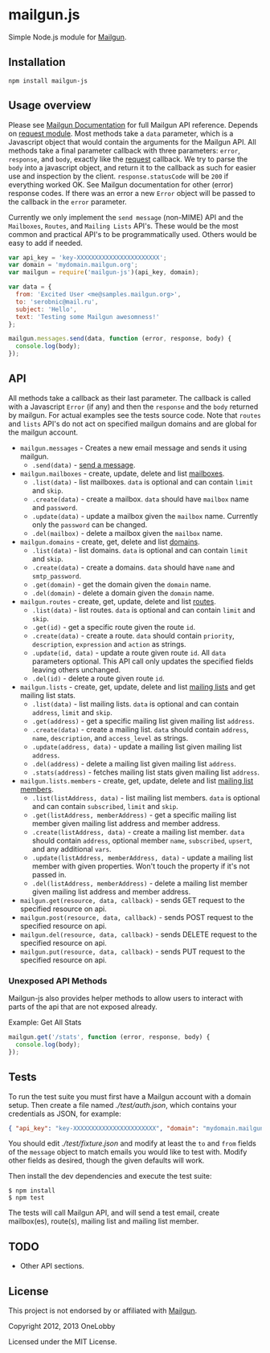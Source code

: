 # mailgun.js

Simple Node.js module for [Mailgun](http://www.mailgun.com).

## Installation

`npm install mailgun-js`

## Usage overview

Please see [Mailgun Documentation](http://documentation.mailgun.net) for full Mailgun API reference. Depends on [request module](https://github.com/mikeal/request).
Most methods take a `data` parameter, which is a Javascript object that would contain the arguments for the Mailgun API.
All methods take a final parameter callback with three parameters: `error`, `response`, and `body`, exactly like the [request](https://github.com/mikeal/request) callback.
We try to parse the `body` into a javascript object, and return it to the callback as such for easier use and inspection by the client.
`response.statusCode` will be `200` if everything worked OK. See Mailgun documentation for other (error) response codes.
If there was an error a new `Error` object will be passed to the callback in the `error` parameter.

Currently we only implement the `send message` (non-MIME) API and the `Mailboxes`, `Routes`, and `Mailing Lists` API's. These would be the most common
and practical API's to be programmatically used. Others would be easy to add if needed.

```javascript
var api_key = 'key-XXXXXXXXXXXXXXXXXXXXXXX';
var domain = 'mydomain.mailgun.org';
var mailgun = require('mailgun-js')(api_key, domain);

var data = {
  from: 'Excited User <me@samples.mailgun.org>',
  to: 'serobnic@mail.ru',
  subject: 'Hello',
  text: 'Testing some Mailgun awesomness!'
};

mailgun.messages.send(data, function (error, response, body) {
  console.log(body);
});
```

## API

All methods take a callback as their last parameter. The callback is called with a Javascript `Error` (if any) and then the `response` and the `body` returned by mailgun. 
For actual examples see the tests source code. Note that `routes` and `lists` API's do not act on specified mailgun domains and are global for the mailgun account.

* `mailgun.messages` - Creates a new email message and sends it using mailgun.
   * `.send(data)` - [send a message](http://documentation.mailgun.net/api-sending.html).
* `mailgun.mailboxes` - create, update, delete and list [mailboxes](http://documentation.mailgun.net/api-mailboxes.html).
   * `.list(data)` - list mailboxes. `data` is optional and can contain `limit` and `skip`.
   * `.create(data)` - create a mailbox. `data` should have `mailbox` name and `password`.
   * `.update(data)` - update a mailbox given the `mailbox` name. Currently only the `password` can be changed.
   * `.del(mailbox)` - delete a mailbox given the `mailbox` name.
* `mailgun.domains` - create, get, delete and list [domains](http://documentation.mailgun.net/api-domains.html).
   * `.list(data)` - list domains. `data` is optional and can contain `limit` and `skip`.
   * `.create(data)` - create a domains. `data` should have `name` and `smtp_password`.
   * `.get(domain)` - get the domain given the `domain` name.
   * `.del(domain)` - delete a domain given the `domain` name.
* `mailgun.routes` - create, get, update, delete and list [routes](http://documentation.mailgun.net/api-routes.html).
   * `.list(data)` - list routes. `data` is optional and can contain `limit` and `skip`.
   * `.get(id)` - get a specific route given the route `id`.
   * `.create(data)` - create a route. `data` should contain `priority`, `description`, `expression` and `action` as strings.
   * `.update(id, data)` - update a route given route `id`. All `data` parameters optional. This API call only updates the specified fields leaving others unchanged.
   * `.del(id)` - delete a route given route `id`.
* `mailgun.lists` - create, get, update, delete and list [mailing lists](http://documentation.mailgun.net/api-mailinglists.html) and get mailing list stats.
   * `.list(data)` - list mailing lists. `data` is optional and can contain `address`, `limit` and `skip`.
   * `.get(address)` - get a specific mailing list given mailing list `address`.
   * `.create(data)` - create a mailing list. `data` should contain `address`, `name`, `description`, and `access_level` as strings.
   * `.update(address, data)` - update a mailing list given mailing list `address`.
   * `.del(address)` - delete a mailing list given mailing list `address`.
   * `.stats(address)` - fetches mailing list stats given mailing list `address`.
* `mailgun.lists.members` - create, get, update, delete and list [mailing list members](http://documentation.mailgun.net/api-mailinglists.html).
   * `.list(listAddress, data)` - list mailing list members. `data` is optional and can contain `subscribed`, `limit` and `skip`.
   * `.get(listAddress, memberAddress)` - get a specific mailing list member given mailing list address and member address.
   * `.create(listAddress, data)` - create a mailing list member. `data` should contain `address`, optional member `name`, `subscribed`, `upsert`, and any additional `vars`.
   * `.update(listAddress, memberAddress, data)` - update a mailing list member with given properties. Won't touch the property if it's not passed in.
   * `.del(listAddress, memberAddress)` - delete a mailing list member given mailing list address and member address.
* `mailgun.get(resource, data, callback)` - sends GET request to the specified resource on api.
* `mailgun.post(resource, data, callback)` - sends POST request to the specified resource on api.
* `mailgun.del(resource, data, callback)` - sends DELETE request to the specified resource on api.
* `mailgun.put(resource, data, callback)` - sends PUT request to the specified resource on api.

### Unexposed API Methods

Mailgun-js also provides helper methods to allow users to interact with parts of the api that are not exposed already.

Example: Get All Stats

```javascript
mailgun.get('/stats', function (error, response, body) {
  console.log(body);
});
```

## Tests

To run the test suite you must first have a Mailgun account with a domain setup. Then create a file named _./test/auth.json_, which contains your credentials as JSON, for example:

```json
{ "api_key": "key-XXXXXXXXXXXXXXXXXXXXXXX", "domain": "mydomain.mailgun.org" }
```

You should edit _./test/fixture.json_ and modify at least the `to` and `from` fields of the `message` object to match
emails you would like to test with. Modify other fields as desired, though the given defaults will work.

Then install the dev dependencies and execute the test suite:

```
$ npm install
$ npm test
```

The tests will call Mailgun API, and will send a test email, create mailbox(es), route(s), mailing list and mailing list member.

## TODO

* Other API sections.

## License

This project is not endorsed by or affiliated with [Mailgun](http://www.mailgun.com).

Copyright 2012, 2013 OneLobby

Licensed under the MIT License.
